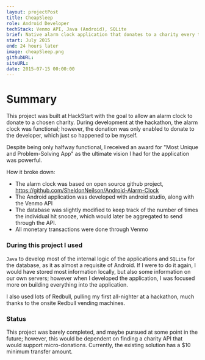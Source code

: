 ```yaml
---
layout: projectPost
title: CheapSleep
role: Android Developer
techStack: Venmo API, Java (Android), SQLite
brief: Native alarm clock application that donates to a charity every time you snooze the alarm
start: July 2015
end: 24 hours later
image: cheapSleep.png
githubURL:
siteURL:
date: 2015-07-15 00:00:00
---
```


# Summary

This project was built at HackStart with the goal to allow an alarm clock to donate to a chosen charity. During development at the hackathon, the alarm clock was functional; however, the donation was only enabled to donate to the developer, which just so happened to be myself. 

Despite being only halfway functional, I received an award for "Most Unique and Problem-Solving App" as the ultimate vision I had for the application was powerful.  

How it broke down:
- The alarm clock was based on open source github project, https://github.com/SheldonNeilson/Android-Alarm-Clock
- The Android application was developed with android studio, along with the Venmo API
- The database was slightly modified to keep track of the number of times the individual hit snooze, which would later be aggregated to send through the API.
- All monetary transactions were done through Venmo

### During this project I used

`Java` to develop most of the internal logic of the applications and `SQLite` for the database, as it as almost a requisite of Android. If I were to do it again, I would have stored most information locally, but also some information on our own servers; however when I developed the application, I was focused more on building everything into the application.

I also used lots of Redbull, pulling my first all-nighter at a hackathon, much thanks to the onsite Redbull vending machines.

### Status
This project was barely completed, and maybe pursued at some point in the future; however, this would be dependent on finding a charity API that would support micro-donations. Currently, the existing solution has a $10 minimum transfer amount. 
